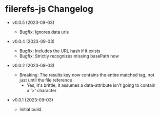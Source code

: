 # filerefs-js Changelog

  - v0.0.5 (2023-09-03)
    - Bugfix: Ignores data urls

  - v0.0.4 (2023-09-03)
    - Bugfix: Includes the URL hash if it exists
    - Bugfix: Strictly recognizes missing basePath now

  - v0.0.2 (2023-09-03)
    - Breaking: The results key now contains the entire matched tag, not just until the file reference
      - Yes, it's brittle, it assumes a data-attribute isn't going to contain a '>' character

  - v0.0.1 (2023-09-03)
    - Initial build
